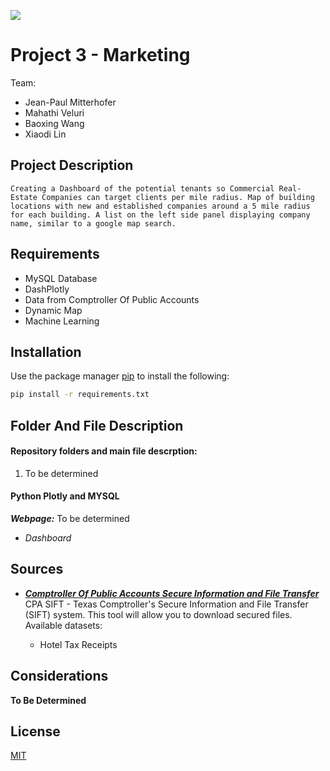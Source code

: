
![](https://www.xendoo.com/wp-content/uploads/2019/02/Benefits-Owning-Your-Small-Business-Property-Blog-795x500.jpg)

# Project 3 - Marketing

Team:
* Jean-Paul Mitterhofer
* Mahathi Veluri 
* Baoxing Wang
* Xiaodi Lin

## Project Description

    Creating a Dashboard of the potential tenants so Commercial Real-Estate Companies can target clients per mile radius. Map of building locations with new and established companies around a 5 mile radius for each building. A list on the left side panel displaying company name, similar to a google map search.
    

 ## Requirements
* MySQL Database 
* DashPlotly
* Data from Comptroller Of Public Accounts
* Dynamic Map
* Machine Learning
## Installation

Use the package manager [pip](https://pip.pypa.io/en/stable/) to install the following:

```bash
pip install -r requirements.txt
```

## Folder And File Description

#### Repository folders and main file descrption:
1. To be determined



#### Python Plotly and MYSQL
***Webpage:***
To be determined
* *Dashboard*


## Sources
* [***Comptroller Of Public Accounts Secure Information and File Transfer***](https://comptroller.texas.gov/about/policies/open-records/)
 CPA SIFT - Texas Comptroller's Secure Information and File Transfer (SIFT) system. This tool will allow you to download secured files.
 Available datasets: 

    * Hotel Tax Receipts

## Considerations
**To Be Determined**


## License
[MIT](https://choosealicense.com/licenses/mit/)